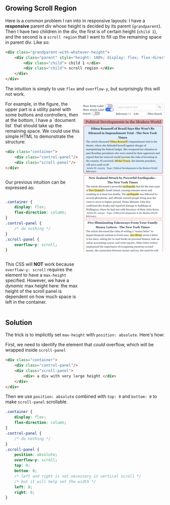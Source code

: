 ## Growing Scroll Region
Here is a common problem I ran into in responsive layouts:
I have a **responsive** parent div whose height is decided by its parent (`grandparent`). Then I have two children in the div, the first is of certain height (`child 1`), and the second is a `scroll region` that I want to fill up the remaining space in parent div. Like so:

```html
<div class="grandparent-with-whatever-height">
    <div class="parent" style="height: 100%; display: flex; flex-direction: column">
        <div class="child"> child 1 </div>
        <div class="child"> scroll region </div>
    </div>
</div>
```
The intuition is simply to use `flex` and `overflow-y`, but surprisingly this will not work.
<div style="display: flex; column-gap: 5px;">
<div style="display: flex; flex-direction: column; width: 100%">
For example, in the figure, the upper part is a utility panel with some buttons and controllers, then at the bottom, I have a `document list` that should take up the remaining space.
We could use this simple HTML to demonstrate the  structure:

```html
<div class="container">
    <div class="control-panel"/>
    <div class="scroll-panel"/> 
</div>
```
Our previous intuition can be expressed as:
```css
.container {
    display: flex;
    flex-direction: column;
}
.control-panel {
    /* do nothing */
}
.scroll-panel {
    overflow-y: scroll;
}
```

This CSS will **NOT** work because `overflow-y: scroll` requires the element to have a `max-height` specified. However, we have a *dynamic* max height here: the max height of the scroll panel is dependent on how much space is left in the container.

</div>

<div style="">
    <img src="./imgs/example-1.png" alt="drawing" />
</div>
</div>

## Solution
The trick is to implicitly set `max-height` with `position: absolute`.
Here's how:

First, we need to identify the element that *could* overflow, which will be wrapped inside `scroll-panel`
```html
<div class="container">
    <div class="control-panel"/>
    <div class="scroll-panel">
        <div> a div with very large height </div> 
    </div>
</div>
```
Then we use `position: absolute` combined with `top: 0` and `bottom: 0` to make `scroll-panel` scrollable.
```css
.container {
    display: flex;
    flex-direction: column;
}
.control-panel {
    /* do nothing */
}
.scroll-panel {
    position: absolute;
    overflow-y: scroll;
    top: 0;
    bottom: 0;
    /* left and right is not necessary in vertical scroll */
    /* but it will help set the width */
    left: 0; 
    right: 0;
}
```